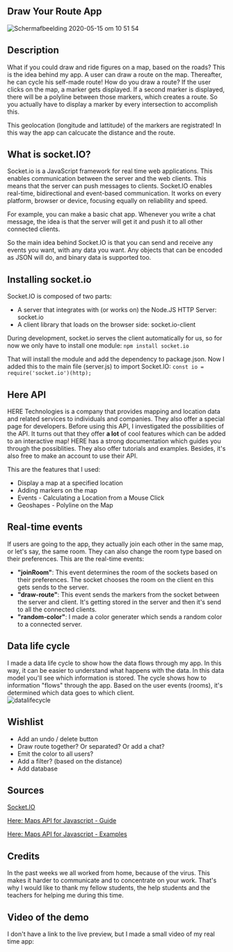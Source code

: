 ## Draw Your Route App
![Schermafbeelding 2020-05-15 om 10 51 54](https://user-images.githubusercontent.com/45489420/82031377-1afade80-969a-11ea-9e6b-c4aba28464ea.png)

## Description
What if you could draw and ride figures on a map, based on the roads? This is the idea behind my app. A user can draw a route on the map. Thereafter, he can cycle his self-made route! How do you draw a route? If the user clicks on the map, a marker gets displayed. If a second marker is displayed, there will be a polyline between those markers, which creates a route. So you actually have to display a marker by every intersection to accomplish this.

This geolocation (longitude and lattitude) of the markers are registrated! In this way the app can calcucate the distance and the route.


## What is socket.IO?
Socket.io is a JavaScript framework for real time web applications. This enables communication between the server and the web clients. This means that the server can push messages to clients. 
Socket.IO enables real-time, bidirectional and event-based communication. It works on every platform, browser or device, focusing equally on reliability and speed.

For example, you can make a basic chat app. Whenever you write a chat message, the idea is that the server will get it and push it to all other connected clients.

So the main idea behind Socket.IO is that you can send and receive any events you want, with any data you want. Any objects that can be encoded as JSON will do, and binary data is supported too.

## Installing socket.io
Socket.IO is composed of two parts:
* A server that integrates with (or works on) the Node.JS HTTP Server: socket.io
* A client library that loads on the browser side: socket.io-client

During development, socket.io serves the client automatically for us, so for now we only have to install one module:
` npm install socket.io `

That will install the module and add the dependency to package.json. Now I added this to the main file (server.js) to import Socket.IO:
` const io = require('socket.io')(http); `


## Here API
HERE Technologies is a company that provides mapping and location data and related services to individuals and companies. They also offer a special page for developers. Before using this API, I investigated the possibilities of the API. It turns out that they offer <b> a lot </b> of cool features which can be added to an interactive map! HERE has a strong documentation which guides you through the possiblities. They also offer tutorials and examples. Besides, it's also free to make an account to use their API. 

This are the features that I used:
* Display a map at a specified location
* Adding markers on the map
* Events - Calculating a Location from a Mouse Click
* Geoshapes - Polyline on the Map


## Real-time events
If users are going to the app, they actually join each other in the same map, or let's say, the same room. They can also change the room type based on their preferences. This are the real-time events:

* <b>"joinRoom"</b>: This event determines the room of the sockets based on their preferences. The socket chooses the room on the client en this gets sends to the server.
* <b>"draw-route"</b>: This event sends the markers from the socket between the server and client. It's getting stored in the server and then it's send to all the connected clients.
* <b>"random-color"</b>: I made a color generater which sends a random color to a connected server.

## Data life cycle
I made a data life cycle to show how the data flows through my app. In this way, it can be easier to understand what happens with the data. In this data model you'll see which information is stored. 
The cycle shows how to information "flows" through the app. Based on the user events (rooms), it's determined which data goes to which client. 
<br>
![datalifecycle](https://user-images.githubusercontent.com/45489420/82030669-09fd9d80-9699-11ea-8025-f95e3410f6b5.png)

## Wishlist
* Add an undo / delete button
* Draw route together? Or separated? Or add a chat?
* Emit the color to all users?
* Add a filter? (based on the distance)
* Add database


## Sources 
[Socket.IO](https://socket.io/)

[Here: Maps API for Javascript - Guide](https://developer.here.com/documentation/maps/3.1.14.0/dev_guide/index.html)

[Here: Maps API for Javascript - Examples](https://developer.here.com/documentation/examples/maps-js)

## Credits
In the past weeks we all worked from home, because of the virus. This makes it harder to communicate and to concentrate on your work. That's why I would like to thank my fellow students, the help students and the teachers for helping me during this time.

## Video of the demo
I don't have a link to the live preview, but I made a small video of my real time app:
